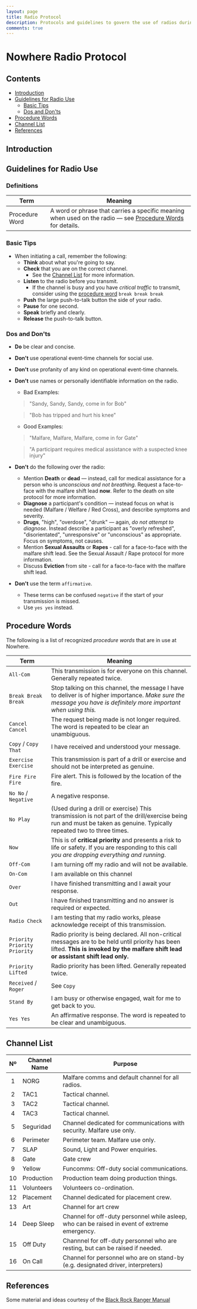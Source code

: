 ```yaml
---
layout: page
title: Radio Protocol
description: Protocols and guidelines to govern the use of radios during setup, event and strike.
comments: true
---
```


# Nowhere Radio Protocol

## Contents
- [Introduction](#introduction)
- [Guidelines for Radio Use](#guidelines-for-radio-use)
    - [Basic Tips](#basic-tips) 
    - [Dos and Don'ts](#dos-and-donts)
- [Procedure Words](#procedure-words)
- [Channel List](#channel-list)
- [References](#references)

## Introduction

## Guidelines for Radio Use

### Definitions

| Term             | Meaning |
|---               |---      |
|Procedure Word    | A word or phrase that carries a specific meaning when used on the radio — see [Procedure Words](#procedure-words) for details.     |

### Basic Tips

- When initiating a call, remember the following:
    - **Think** about what you're going to say.
    - **Check** that you are on the correct channel.
        - See the [Channel List](#channel-list) for more information.
    - **Listen** to the radio before you transmit.
        - If the channel is busy and you have *critical traffic* to transmit, consider using the [procedure word](#procedure-words) `break break break`
    - **Push** the large push-to-talk button the side of your radio.
    - **Pause** for one second.
    - **Speak** briefly and clearly.
    - **Release** the push-to-talk button.


### Dos and Don'ts

- **Do** be clear and concise.

- **Don't** use operational event-time channels for social use.

- **Don't** use profanity of any kind on operational event-time channels.

- **Don't** use names or personally identifiable information on the radio.
    - Bad Examples:

    > "Sandy, Sandy, Sandy, come in for Bob"

    > "Bob has tripped and hurt his knee"

    - Good Examples:

    > "Malfare, Malfare, Malfare, come in for Gate"

    > "A participant requires medical assistance with a suspected knee injury"

- **Don't** do the following over the radio:
    - Mention **Death** or **dead** — instead, call for medical assistance for a person who is *unconscious and not breathing*. Request a face-to-face with the malfare shift lead **now**. Refer to the death on site protocol for more information.
    - **Diagnose** a participant's condition — instead focus on what is needed (Malfare / Welfare / Red Cross), and describe symptoms and severity.
    - **Drugs**, "high", "overdose", "drunk" — again, *do not attempt to diagnose*. Instead describe a participant as "overly refreshed", "disorientated", "unresponsive" or "unconscious" as appropriate. Focus on symptoms, not causes.
    - Mention **Sexual Assaults** or **Rapes** - call for a face-to-face with the malfare shift lead. See the Sexual Assault / Rape protocol for more information.
    - Discuss **Eviction** from site - call for a face-to-face with the malfare shift lead.

- **Don't** use the term `affirmative`.
    - These terms can be confused `negative` if the start of your transmission is missed.
    - Use `yes yes` instead.



## Procedure Words
The following is a list of recognized *procedure words* that are in use at Nowhere.

|Term   | Meaning  |
| ------------------   |   ---    |
| `All-Com` | This transmission is for everyone on this channel. Generally repeated twice.
| `Break Break Break` | Stop talking on this channel, the message I have to deliver is of higher importance. *Make sure the message you have is definitely more important when using this.* |
| `Cancel Cancel` | The request being made is not longer required. The word is repeated to be clear an unambiguous. |
| `Copy` /  `Copy That` | I have received and understood your message. |
| `Exercise Exercise` | This transmission is part of a drill or exercise and should not be interpreted as genuine. |
| `Fire Fire Fire` | Fire alert. This is followed by the location of the fire. |
| `No No` / `Negative` | A negative response. |
| `No Play` | (Used during a drill or exercise) This transmission is not part of the drill/exercise being run and must be taken as genuine. Typically repeated two to three times.
| `Now` | This is of **critical priority** and presents a risk to life or safety. If you are responding to this call *you are dropping everything and running*.|
| `Off-Com` | I am turning off my radio and will not be available. |
| `On-Com` | I am available on this channel |
| `Over` | I have finished transmitting and I await your response. |
| `Out`  | I have finished transmitting and no answer is required or expected. |
| `Radio Check` | I am testing that my radio works, please acknowledge receipt of this transmission. |
| `Priority Priority Priority` | Radio priority is being declared. All non-critical messages are to be held until priority has been lifted. **This is invoked by the malfare shift lead or assistant shift lead only.** |
| `Priority Lifted` | Radio priority has been lifted. Generally repeated twice. |
|`Received` / `Roger`| See `Copy` |
| `Stand By` | I am busy or otherwise engaged, wait for me to get back to you. |
| `Yes Yes` | An affirmative response. The word is repeated to be clear and unambiguous. |


## Channel List

| Nº | Channel Name | Purpose |
|:----:|--------------|-----------------------------------------------------------------------------------------------|
| 1 | NORG | Malfare comms and default channel for all radios. |
| 2 | TAC1 | Tactical channel. |
| 3 | TAC2 | Tactical channel. |
| 4 | TAC3 | Tactical channel. |
| 5 | Seguridad | Channel dedicated for communications with security. Malfare use only. |
| 6 | Perimeter | Perimeter team. Malfare use only. |
| 7 | SLAP | Sound, Light and Power enquiries. |
| 8 | Gate | Gate crew |
| 9 | Yellow | Funcomms: Off-duty social communications. |
| 10 | Production | Production team doing production things. |
| 11 | Volunteers | Volunteers co-ordination. |
| 12 | Placement | Channel dedicated for placement crew. |
| 13 | Art | Channel for art crew |
| 14 | Deep Sleep | Channel for off-duty personnel while asleep, who can be raised in event of extreme emergency. |
| 15 | Off Duty | Channnel for off-duty personnel who are resting, but can be raised if needed. |
| 16 | On Call | Channel for personnel who are on stand-by (e.g. designated driver, interpreters) |

## References

 Some material and ideas courtesy of the [Black Rock Ranger Manual](http://rangers.burningman.org/wp-content/uploads/ranger-manual-2014.pdf)  
